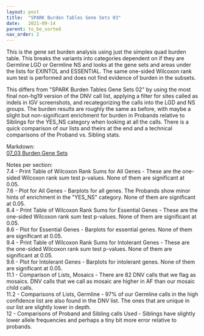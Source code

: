```yaml
---
layout: post
title:  "SPARK Burden Tables Gene Sets 03"
date:   2021-09-14
parent: to_be_sorted
nav_order: 2
---
```


This is the gene set burden analysis using just the simplex quad burden table. This breaks the variants into categories dependent on if they are Germline LGD or Germline NS and looks at the gene sets and areas under the lists for EXINTOL and ESSENTIAL. The same one-sided Wilcoxon rank sum test is performed and does not find evidence of burden in the subsets.

This differs from "SPARK Burden Tables Gene Sets 02" by using the most final non-hg19 version of the DNV call list, applying a filter for sites called as indels in IGV screenshots, and recategorizing the calls into the LGD and NS groups. The burden results are roughly the same as before, with maybe a slight but non-significant enrichment for burden in Probands relative to Siblings for the YES_NS category when looking at all the calls. There is a quick comparison of our lists and theirs at the end and a technical comparisons of the Proband vs. Sibling stats.

Markdown:
<br>[07_03 Burden Gene Sets](https://www.dropbox.com/s/a2sr4qp1pfwip3q/07_burden_genesets_03.html?dl=0)

Notes per section:
<br>7.4 - Print Table of Wilcoxon Rank Sums for All Genes - These are the one-sided Wilcoxon rank sum test p-values. None of them are significant at 0.05.
<br>7.6 - Plot for All Genes - Barplots for all genes. The Probands show minor hints of enrichment in the "YES_NS" category. None of them are significant at 0.05.
<br>8.4 - Print Table of Wilcoxon Rank Sums for Essential Genes - These are the one-sided Wilcoxon rank sum test p-values. None of them are significant at 0.05.
<br>8.6 - Plot for Essential Genes - Barplots for essential genes. None of them are significant at 0.05.
<br>9.4 - Print Table of Wilcoxon Rank Sums for Intolerant Genes - These are the one-sided Wilcoxon rank sum test p-values. None of them are significant at 0.05.
<br>9.6 - Plot for Intolerant Genes - Barplots for intolerant genes. None of them are significant at 0.05.
<br>11.1 - Comparison of Lists, Mosaics - There are 82 DNV calls that we flag as mosaics. DNV calls that we call as mosaic are higher in AF than our mosaic child calls.
<br>11.2 - Comparisons of Lists, Germline - 97% of our Germline calls in the high confidence list are also found in the DNV list. The ones that are unique in our list are slightly lower in depth.
<br>12 - Comparisons of Proband and Sibling calls Used - Siblings have slightly lower allele frequencies and perhaps a tiny bit more error relative to probands.